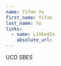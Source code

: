 ```yaml
---
name: Yifan Yu
first_name: Yifan
last_name: Yu
links:
  - name: LinkedIn
    absolute_url: 
---
```

UCD SBES
